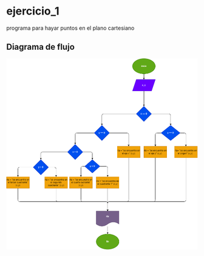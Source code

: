 # ejercicio_1

programa para hayar puntos en el plano cartesiano

## Diagrama de flujo

![Diagrama de flujo](diagrama.png "Diagrama de flujo")